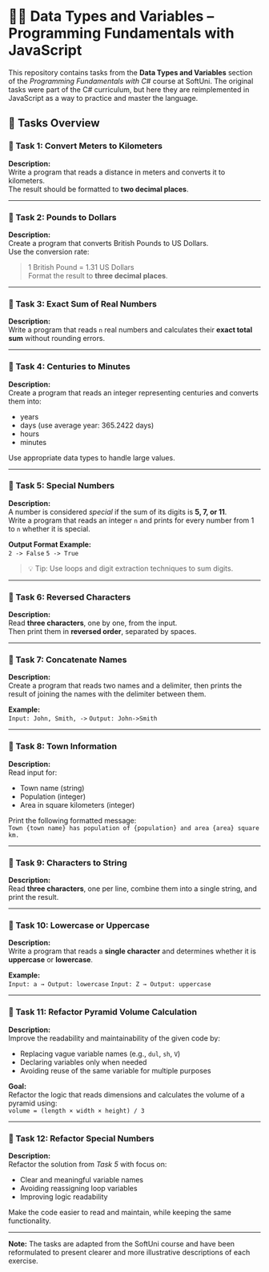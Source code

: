 # 🧑‍💻 Data Types and Variables – Programming Fundamentals with JavaScript

This repository contains tasks from the **Data Types and Variables** section of the _Programming Fundamentals with C#_ course at SoftUni. The original tasks were part of the C# curriculum, but here they are reimplemented in JavaScript as a way to practice and master the language.

## 🔧 Tasks Overview

### 📝 Task 1: Convert Meters to Kilometers

**Description:**  
Write a program that reads a distance in meters and converts it to kilometers.  
The result should be formatted to **two decimal places**.

---

### 📝 Task 2: Pounds to Dollars

**Description:**  
Create a program that converts British Pounds to US Dollars.  
Use the conversion rate:  
> 1 British Pound = 1.31 US Dollars  
Format the result to **three decimal places**.

---

### 📝 Task 3: Exact Sum of Real Numbers

**Description:**  
Write a program that reads `n` real numbers and calculates their **exact total sum** without rounding errors.

---

### 📝 Task 4: Centuries to Minutes

**Description:**  
Create a program that reads an integer representing centuries and converts them into:
- years  
- days (use average year: 365.2422 days)  
- hours  
- minutes

Use appropriate data types to handle large values.

---

### 📝 Task 5: Special Numbers

**Description:**  
A number is considered *special* if the sum of its digits is **5, 7, or 11**.  
Write a program that reads an integer `n` and prints for every number from 1 to `n` whether it is special.

**Output Format Example:**  
`2 -> False`
`5 -> True`

> 💡 Tip: Use loops and digit extraction techniques to sum digits.

---

### 📝 Task 6: Reversed Characters

**Description:**  
Read **three characters**, one by one, from the input.  
Then print them in **reversed order**, separated by spaces.

---

### 📝 Task 7: Concatenate Names

**Description:**  
Create a program that reads two names and a delimiter, then prints the result of joining the names with the delimiter between them.

**Example:**  
`Input: John, Smith, ->`
`Output: John->Smith`

---

### 📝 Task 8: Town Information

**Description:**  
Read input for:  
- Town name (string)  
- Population (integer)  
- Area in square kilometers (integer)

Print the following formatted message:  
`Town {town name} has population of {population} and area {area} square km.`

---

### 📝 Task 9: Characters to String

**Description:**  
Read **three characters**, one per line, combine them into a single string, and print the result.

---

### 📝 Task 10: Lowercase or Uppercase

**Description:**  
Write a program that reads a **single character** and determines whether it is **uppercase** or **lowercase**.

**Example:**  
`Input: a → Output: lowercase`
`Input: Z → Output: uppercase`

---

### 📝 Task 11: Refactor Pyramid Volume Calculation

**Description:**  
Improve the readability and maintainability of the given code by:

- Replacing vague variable names (e.g., `dul`, `sh`, `V`)
- Declaring variables only when needed
- Avoiding reuse of the same variable for multiple purposes

**Goal:**  
Refactor the logic that reads dimensions and calculates the volume of a pyramid using:  
`volume = (length × width × height) / 3`

---

### 📝 Task 12: Refactor Special Numbers

**Description:**  
Refactor the solution from *Task 5* with focus on:

- Clear and meaningful variable names  
- Avoiding reassigning loop variables  
- Improving logic readability  

Make the code easier to read and maintain, while keeping the same functionality.

---

**Note:** The tasks are adapted from the SoftUni course and have been reformulated to present clearer and more illustrative descriptions of each exercise.
